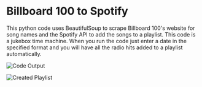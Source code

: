 # Billboard 100 to Spotify

This python code uses BeautifulSoup to scrape Billboard 100's website for song names and the Spotify API to add the songs to a playlist. This code is a jukebox time machine. When you run the code just enter a date in the specified format and you will have all the radio hits added to a playlist automatically.

![Code Output](https://github.com/JBBrian/Billboard100Spotify/blob/b60f07a7a0fef2b22580c3cf4559ca4f0ced44ea/code-output.png)

![Created Playlist](https://github.com/JBBrian/Billboard100Spotify/blob/895e4d1b8e7714e644b21ba68ee3b565b13efe3f/playlist.png)
